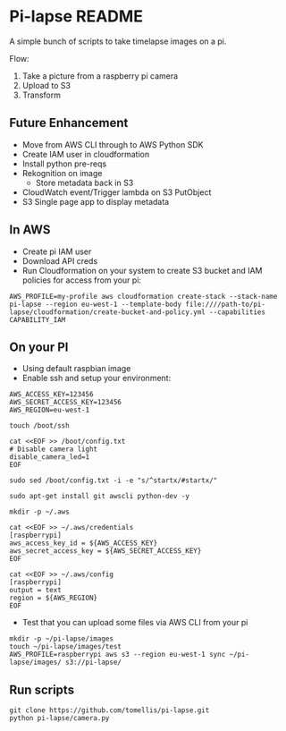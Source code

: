 # Pi-lapse README

A simple bunch of scripts to take timelapse images on a pi.

Flow:

1. Take a picture from a raspberry pi camera
2. Upload to S3
3. Transform

## Future Enhancement

- Move from AWS CLI through to AWS Python SDK
- Create IAM user in cloudformation
- Install python pre-reqs
- Rekognition on image
  - Store metadata back in S3
- CloudWatch event/Trigger lambda on S3 PutObject
- S3 Single page app to display metadata

## In AWS

  - Create pi IAM user
  - Download API creds
  - Run Cloudformation on your system to create S3 bucket and IAM policies for access from your pi:
```
AWS_PROFILE=my-profile aws cloudformation create-stack --stack-name pi-lapse --region eu-west-1 --template-body file:////path-to/pi-lapse/cloudformation/create-bucket-and-policy.yml --capabilities CAPABILITY_IAM
```

## On your PI

- Using default raspbian image
- Enable ssh and setup your environment:
```
AWS_ACCESS_KEY=123456
AWS_SECRET_ACCESS_KEY=123456
AWS_REGION=eu-west-1

touch /boot/ssh

cat <<EOF >> /boot/config.txt
# Disable camera light
disable_camera_led=1
EOF

sudo sed /boot/config.txt -i -e "s/^startx/#startx/"

sudo apt-get install git awscli python-dev -y

mkdir -p ~/.aws

cat <<EOF >> ~/.aws/credentials
[raspberrypi]
aws_access_key_id = ${AWS_ACCESS_KEY}
aws_secret_access_key = ${AWS_SECRET_ACCESS_KEY}
EOF

cat <<EOF >> ~/.aws/config
[raspberrypi]
output = text
region = ${AWS_REGION}
EOF
```

- Test that you can upload some files via AWS CLI from your pi
```
mkdir -p ~/pi-lapse/images
touch ~/pi-lapse/images/test
AWS_PROFILE=raspberrypi aws s3 --region eu-west-1 sync ~/pi-lapse/images/ s3://pi-lapse/
```

## Run scripts

```
git clone https://github.com/tomellis/pi-lapse.git
python pi-lapse/camera.py
```
